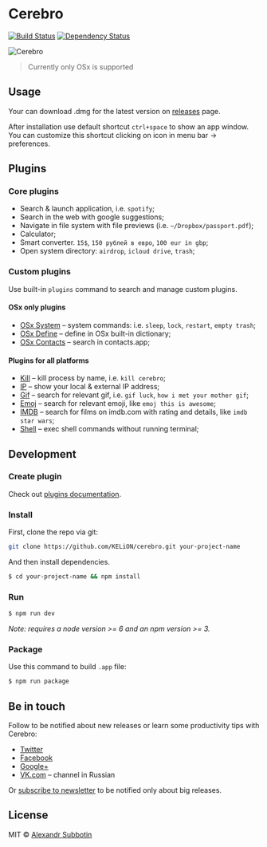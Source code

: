 # Cerebro

[![Build Status][travis-image]][travis-url]
[![Dependency Status][david_img]][david_site]

![Cerebro](https://cloud.githubusercontent.com/assets/594298/20180624/858a483a-a75b-11e6-94a1-ef1edc4d95c3.gif)

> Currently only OSx is supported

## Usage
Your can download .dmg for the latest version on  [releases](https://github.com/KELiON/cerebro/releases) page.

After installation use default shortcut `ctrl+space` to show an app window. You can customize this shortcut clicking on icon in menu bar → preferences.


## Plugins
### Core plugins
* Search & launch application, i.e. `spotify`;
* Search in the web with google suggestions;
* Navigate in file system with file previews (i.e. `~/Dropbox/passport.pdf`);
* Calculator;
* Smart converter. `15$`, `150 рублей в евро`, `100 eur in gbp`;
* Open system directory: `airdrop`, `icloud drive`, `trash`;

### Custom plugins
Use built-in `plugins` command to search and manage custom plugins.

#### OSx only plugins
* [OSx System](https://github.com/KELiON/cerebro-osx-system) – system commands: i.e. `sleep`, `lock`, `restart`, `empty trash`;
* [OSx Define](https://github.com/KELiON/cerebro-osx-define) – define in OSx built-in dictionary;
* [OSx Contacts](https://github.com/KELiON/cerebro-osx-contacts) – search in contacts.app;

#### Plugins for all platforms
* [Kill](https://github.com/KELiON/cerebro-kill) – kill process by name, i.e. `kill cerebro`;
* [IP](https://github.com/KELiON/cerebro-ip) – show your local & external IP address;
* [Gif](https://github.com/KELiON/cerebro-gif) – search for relevant gif, i.e. `gif luck`, `how i met your mother gif`;
* [Emoj](https://github.com/KELiON/cerebro-emoj) – search for relevant emoji, like `emoj this is awesome`;
* [IMDB](https://github.com/KELiON/cerebro-imdb) – search for films on imdb.com with rating and details, like `imdb star wars`;
* [Shell](https://github.com/KELiON/cerebro-shell) – exec shell commands without running terminal;

## Development
### Create plugin
Check out [plugins documentation](./docs/plugins.md).

### Install

First, clone the repo via git:

```bash
git clone https://github.com/KELiON/cerebro.git your-project-name
```

And then install dependencies.

```bash
$ cd your-project-name && npm install
```


### Run
```bash
$ npm run dev
```

*Note: requires a node version >= 6 and an npm version >= 3.*

### Package
Use this command to build `.app` file:

```bash
$ npm run package
```


## Be in touch
Follow to be notified about new releases or learn some productivity tips with Cerebro:

* [Twitter](https://twitter.com/cerebro_app)
* [Facebook](https://www.facebook.com/cerebroapp)
* [Google+](https://plus.google.com/104292436165594177472)
* [VK.com](https://vk.com/cerebroapp) – channel in Russian

Or [subscribe to newsletter](http://eepurl.com/coiKU9) to be notified only about big releases.


## License
MIT © [Alexandr Subbotin](https://github.com/KELiON)

[travis-image]: https://travis-ci.org/KELiON/cerebro.svg?branch=master
[travis-url]: https://travis-ci.org/KELiON/cerebro
[david_img]: https://img.shields.io/david/KELiON/cerebro.svg
[david_site]: https://david-dm.org/KELiON/cerebro
